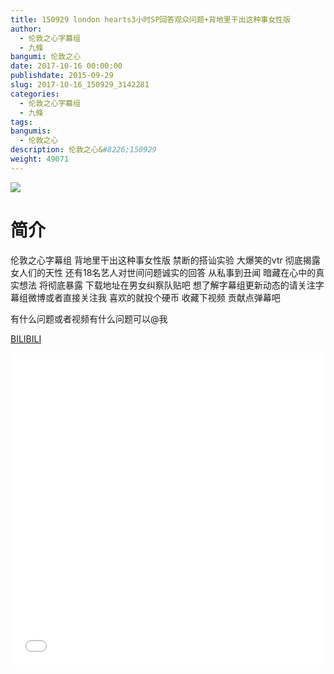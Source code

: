 ```yaml
---
title: 150929 london hearts3小时SP回答观众问题+背地里干出这种事女性版
author: 
  - 伦敦之心字幕组
  - 九條
bangumi: 伦敦之心
date: 2017-10-16 00:00:00
publishdate: 2015-09-29
slug: 2017-10-16_150929_3142281
categories: 
  - 伦敦之心字幕组
  - 九條
tags: 
bangumis: 
  - 伦敦之心
description: 伦敦之心&#8226;150929
weight: 49071
---
```


![](https://i.imgur.com/1RYdTP7.jpg)

# 简介  
伦敦之心字幕组 背地里干出这种事女性版 禁断的搭讪实验 大爆笑的vtr 彻底揭露女人们的天性 还有18名艺人对世间问题诚实的回答 从私事到丑闻 暗藏在心中的真实想法 将彻底暴露 下载地址在男女纠察队贴吧 想了解字幕组更新动态的请关注字幕组微博或者直接关注我 喜欢的就投个硬币 收藏下视频 贡献点弹幕吧


有什么问题或者视频有什么问题可以@我 

  [BILIBILI](https://www.bilibili.com/video/av3142281/)


<div class="vcontainer">  <iframe class='video' src="//www.bilibili.com/blackboard/player.html?aid=3142281" width="100%" height="500" frameborder="0" allowfullscreen="allowfullscreen"></iframe></div>

